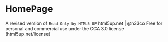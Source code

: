 # HomePage
A revised version of `Read Only by HTML5 UP`
html5up.net | @n33co
Free for personal and commercial use under the CCA 3.0 license (html5up.net/license)
